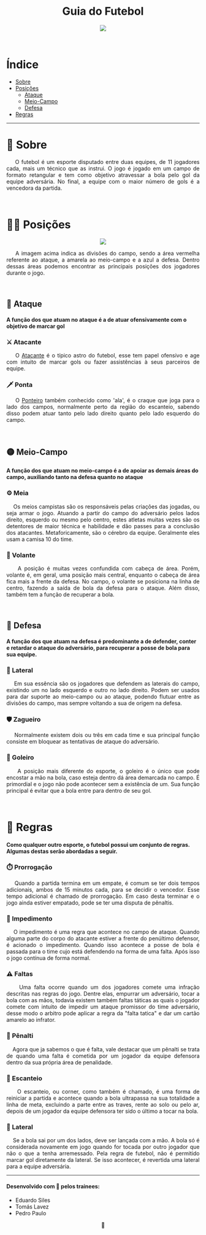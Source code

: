 <h1 align = "center"> Guia do Futebol</h1>

<p align = "center"><img src = "https://i.imgur.com/z8QoPiT.jpg"></p>

<br>

# Índice

- [Sobre](#🤔-sobre)
- [Posições](#🏃‍♂️-posições)
   - [Ataque](#🔴-ataque)
   - [Meio-Campo](#🟡-meio-campo)
   - [Defesa](#🔵-defesa)
- [Regras](#📖-regras)

--- 

# 🤔 Sobre

<p align="justify">&nbsp;&nbsp;&nbsp;&nbsp;O futebol é um esporte disputado entre duas equipes, de 11 jogadores cada, mais um técnico que as instrui. O jogo é jogado em um campo de formato retangular e tem como objetivo atravessar a bola pelo gol da equipe adversária. No final, a equipe com o maior número de gols é a vencedora da partida.</p>

<br>

# 🏃‍♂️ Posições

<p align = "center"> <img src = "https://ik.imagekit.io/tomlavez/setores-transformed.jpeg?updatedAt=1704852698620"> <p>

<p align="justify">&nbsp;&nbsp;&nbsp;&nbsp;A imagem acima indica as divisões do campo, sendo a área vermelha referente ao ataque, a amarela ao meio-campo e a azul a defesa. Dentro dessas áreas podemos encontrar as principais posições dos jogadores durante o jogo.</p>

<br>

## 🔴 Ataque

#### A função dos que atuam no ataque é a de atuar ofensivamente com o objetivo de marcar gol

### ⚔️ Atacante

<p align="justify">&nbsp;&nbsp;&nbsp;&nbsp;O <a href="https://pt.wikipedia.org/wiki/Atacante_(futebol)">Atacante</a> é o típico astro do futebol, esse tem papel ofensivo e age com intuito de marcar gols ou fazer assistências à seus parceiros de equipe.</p>

### 🗡️ Ponta

<p align="justify">&nbsp;&nbsp;&nbsp;&nbsp;O <a href="https://pt.wikipedia.org/wiki/Ponteiro_(futebol)"> Ponteiro</a> também conhecido como 'ala', é o craque que joga para o lado dos campos, normalmente perto da região do escanteio, sabendo disso podem atuar tanto pelo lado direito quanto pelo lado esquerdo do campo.</p>

<br>

## 🟡 Meio-Campo

#### A função dos que atuam no meio-campo é a de apoiar as demais áreas do campo, auxiliando tanto na defesa quanto no ataque

### ⚙️ Meia

<p align="justify">&nbsp;&nbsp;&nbsp;&nbsp;Os meios campistas são os responsáveis pelas criações das jogadas, ou seja armar o jogo. Atuando a partir do campo do adversário pelos lados direito, esquerdo ou mesmo pelo centro, estes atletas muitas vezes são os detentores de maior técnica e habilidade e dão passes para a conclusão dos atacantes. Metaforicamente, são o cérebro da equipe. Geralmente eles usam a camisa 10 do time.</p>

### 🔗 Volante

<p align="justify">&nbsp;&nbsp;&nbsp;&nbsp;A posição é muitas vezes confundida com cabeça de área. Porém, volante é, em geral, uma posição mais central, enquanto o cabeça de área fica mais a frente da defesa. No campo, o volante se posiciona na linha de centro, fazendo a saída de bola da defesa para o ataque. Além disso, também tem a função de recuperar a bola.</p>

<br>

## 🔵 Defesa

#### A função dos que atuam na defesa é predominante a de defender, conter e retardar o ataque do adversário, para recuperar a posse de bola para sua equipe.

### 💨 Lateral

<p align="justify">&nbsp;&nbsp;&nbsp;&nbsp;Em sua essência são os jogadores que defendem as laterais do campo, existindo um no lado esquerdo e outro no lado direito. Podem ser usados para dar suporte ao meio-campo ou ao ataque, podendo flutuar entre as divisões do campo, mas sempre voltando a sua de origem na defesa.</p>

### 🛡️ Zagueiro

<p align="justify">&nbsp;&nbsp;&nbsp;&nbsp;Normalmente existem dois ou três em cada time e sua principal função consiste em bloquear as tentativas de ataque do adversário.</p>

### 🧤 Goleiro

<p align="justify">&nbsp;&nbsp;&nbsp;&nbsp;A posição mais diferente do esporte, o goleiro é o único que pode encostar a mão na bola, caso esteja dentro dá área demarcada no campo. É primordial e o jogo não pode acontecer sem a existência de um. Sua função principal é evitar que a bola entre para dentro de seu gol.</p>

<br>

# 📖 Regras

#### Como qualquer outro esporte, o futebol possui um conjunto de regras. Algumas destas serão abordadas a seguir.

### ⏱️ Prorrogação

<p align="justify">&nbsp;&nbsp;&nbsp;&nbsp;Quando a partida termina em um empate, é comum se ter dois tempos adicionais, ambos de 15 minutos cada, para se decidir o vencedor. Esse tempo adicional é chamado de prorrogação. Em caso desta terminar e o jogo ainda estiver empatado, pode se ter uma disputa de pênaltis.</p>

### 🏁 Impedimento

 <p align="justify">&nbsp;&nbsp;&nbsp;&nbsp;O impedimento é uma regra que acontece no campo de ataque. Quando alguma parte do corpo do atacante estiver a frente do penúltimo defensor, é acionado o impedimento. Quando isso acontece a posse de bola é passada para o time cujo está defendendo na forma de uma falta. Após isso o jogo contínua de forma normal.</p>


### ⚠️ Faltas

<p align="justify">&nbsp;&nbsp;&nbsp;&nbsp;Uma falta ocorre quando um dos jogadores comete uma infração descritas nas regras do jogo. Dentre elas, empurrar um adversário, tocar a bola com as mãos, todavia existem também faltas táticas as quais o jogador comete com intuito de impedir um ataque promissor do time adversário, desse modo o arbitro pode aplicar a regra da "falta tatica" e dar um cartão amarelo ao infrator.</p>

### 🧤 Pênalti

<p align="justify">&nbsp;&nbsp;&nbsp;&nbsp;Agora que ja sabemos o que é falta, vale destacar que um pênalti se trata de quando uma falta é cometida por um jogador da equipe defensora dentro da sua própria área de penalidade.</p>

### 🚩 Escanteio

<p align="justify">&nbsp;&nbsp;&nbsp;&nbsp;O escanteio, ou corner, como também é chamado, é uma forma de reiniciar a partida e acontece quando a bola ultrapassa na sua totalidade a linha de meta, excluindo a parte entre as traves, rente ao solo ou pelo ar, depois de um jogador da equipe defensora ter sido o último a tocar na bola.</p>

### 🫸 Lateral

<p align="justify">&nbsp;&nbsp;&nbsp;&nbsp;Se a bola sai por um dos lados, deve ser lançada com a mão. A bola só é considerada novamente em jogo quando for tocada por outro jogador que não o que a tenha arremessado. Pela regra de futebol, não é permitido marcar gol diretamente da lateral. Se isso acontecer, é revertida uma lateral para a equipe adversária.</p>

---

#### Desenvolvido com 💙 pelos trainees:

- Eduardo Siles
- Tomás Lavez
- Pedro Paulo

<p align="center">🦘</p>
